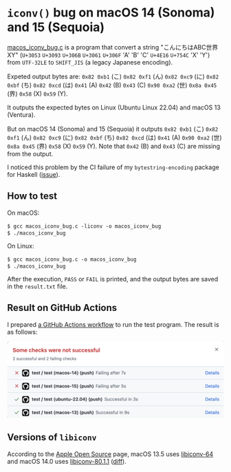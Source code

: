 # `iconv()` bug on macOS 14 (Sonoma) and 15 (Sequoia)

[macos\_iconv\_bug.c](macos_iconv_bug.c) is a program that convert a string "こんにちはABC世界XY" (`U+3053` `U+3093` `U+306B` `U+3061` `U+306F` 'A' 'B' 'C' `U+4E16` `U+754C` 'X' 'Y') from `UTF-32LE` to `SHIFT_JIS` (a legacy Japanese encoding).

Expeted output bytes are: `0x82 0xb1` (こ) `0x82 0xf1` (ん) `0x82 0xc9` (に) `0x82 0xbf` (ち) `0x82 0xcd` (は) `0x41` (A) `0x42` (B) `0x43` (C)  `0x90 0xa2` (世) `0x8a 0x45` (界) `0x58` (X) `0x59` (Y).

It outputs the expected bytes on Linux (Ubuntu Linux 22.04) and macOS 13 (Ventura).

But on macOS 14 (Sonoma) and 15 (Sequoia) it outputs `0x82 0xb1` (こ) `0x82 0xf1` (ん) `0x82 0xc9` (に) `0x82 0xbf` (ち) `0x82 0xcd` (は) `0x41` (A) `0x90 0xa2` (世) `0x8a 0x45` (界) `0x58` (X) `0x59` (Y). Note that `0x42` (B) and `0x43` (C) are missing from the output.

I noticed this problem by the CI failure of my `bytestring-encoding` package for Haskell ([issue](https://github.com/msakai/bytestring-encoding/issues/15)).

## How to test

On macOS:

```console
$ gcc macos_iconv_bug.c -liconv -o macos_iconv_bug
$ ./macos_iconv_bug
```

On Linux:

```console
$ gcc macos_iconv_bug.c -o macos_iconv_bug
$ ./macos_iconv_bug
```

After the execution, `PASS` or `FAIL` is printed, and the output bytes are saved in the `result.txt` file.

## Result on GitHub Actions 

I prepared [a GitHub Actions workflow](.github/workflows/test.yaml) to run the test program. The result is as follows:

<img width="635" alt="[screenshot]" src="github-actions-screenshot.png" />

## Versions of `libiconv`

According to the [Apple Open Source](https://opensource.apple.com/releases/) page, macOS 13.5 uses [libiconv-64](https://github.com/apple-oss-distributions/libiconv/tree/libiconv-64) and macOS 14.0 uses [libiconv-80.1.1](https://github.com/apple-oss-distributions/libiconv/tree/libiconv-80.1.1) ([diff](https://github.com/apple-oss-distributions/libiconv/compare/libiconv-64...libiconv-80.1.1)).




